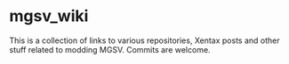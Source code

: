 # mgsv_wiki
This is a collection of links to various repositories, Xentax posts and other stuff related to modding MGSV.
Commits are welcome.
